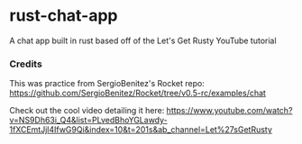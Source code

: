 # rust-chat-app
A chat app built in rust based off of the Let's Get Rusty YouTube tutorial

### Credits
This was practice from SergioBenitez's Rocket repo:
    https://github.com/SergioBenitez/Rocket/tree/v0.5-rc/examples/chat

Check out the cool video detailing it here:
    https://www.youtube.com/watch?v=NS9Dh63i_Q4&list=PLvedBhoYGLawdy-1fXCEmtJjl4IfwG9Qi&index=10&t=201s&ab_channel=Let%27sGetRusty